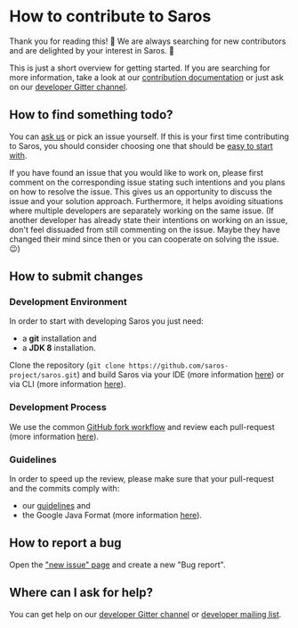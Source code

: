 # How to contribute to Saros

Thank you for reading this!
:tada: We are always searching for new contributors and are delighted by your interest in Saros. :tada:

This is just a short overview for getting started. If you are searching for more information, take a look at our [contribution documentation](https://www.saros-project.org/contribute/) or just ask on our [developer Gitter channel](https://gitter.im/saros-project/saros).

## How to find something todo?

You can [ask us](https://gitter.im/saros-project/saros) or pick an issue yourself. If this is your first time contributing to Saros, you should consider choosing one that should be [easy to start with](https://github.com/saros-project/saros/contribute).

If you have found an issue that you would like to work on, please first comment on the corresponding issue stating such intentions and you plans on how to resolve the issue. This gives us an opportunity to discuss the issue and your solution approach. Furthermore, it helps avoiding situations where multiple developers are separately working on the same issue. (If another developer has already state their intentions on working on an issue, don't feel dissuaded from still commenting on the issue. Maybe they have changed their mind since then or you can cooperate on solving the issue. :wink:)

## How to submit changes

### Development Environment
In order to start with developing Saros you just need:

* a **git** installation and
* a **JDK 8** installation.

Clone the repository (`git clone https://github.com/saros-project/saros.git`) and build Saros via your IDE (more information [here](https://www.saros-project.org/contribute/development-environment.html))
or via CLI (more information [here](https://www.saros-project.org/contribute/development-environment.html#develop-without-an-ide)).

### Development Process
We use the common [GitHub fork workflow](https://guides.github.com/activities/forking/) and review each pull-request (more information [here](https://www.saros-project.org/contribute/processes/development.html)).

### Guidelines
In order to speed up the review, please make sure that your pull-request and the commits comply with:

* our [guidelines](https://www.saros-project.org/contribute/guidelines.html) and
* the Google Java Format (more information [here](https://www.saros-project.org/contribute/development-environment.html#google-java-format)).

## How to report a bug

Open the ["new issue" page](https://github.com/saros-project/saros/issues/new/choose) and create a new "Bug report".

## Where can I ask for help?

You can get help on our [developer Gitter channel](https://gitter.im/saros-project/saros) or [developer mailing list](https://groups.google.com/forum/#!forum/saros-devel).
